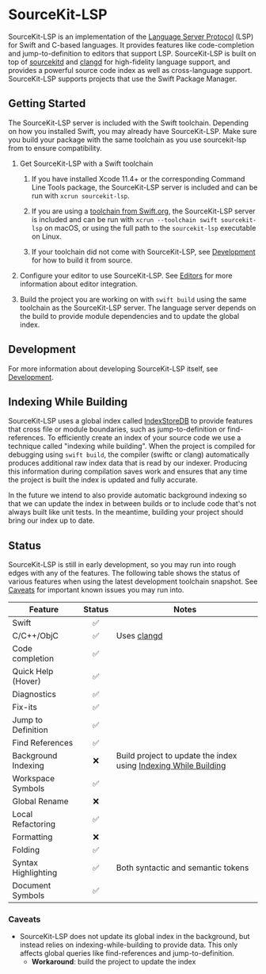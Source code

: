 # SourceKit-LSP

SourceKit-LSP is an implementation of the [Language Server Protocol](https://microsoft.github.io/language-server-protocol/) (LSP) for Swift and C-based languages. It provides features like code-completion and jump-to-definition to editors that support LSP. SourceKit-LSP is built on top of [sourcekitd](https://github.com/apple/swift/tree/main/tools/SourceKit) and [clangd](https://clang.llvm.org/extra/clangd.html) for high-fidelity language support, and provides a powerful source code index as well as cross-language support. SourceKit-LSP supports projects that use the Swift Package Manager.

## Getting Started

The SourceKit-LSP server is included with the Swift toolchain. Depending on how you installed Swift, you may already have SourceKit-LSP. Make sure you build your package with the same toolchain as you use sourcekit-lsp from to ensure compatibility.

1. Get SourceKit-LSP with a Swift toolchain

    1. If you have installed Xcode 11.4+ or the corresponding Command Line Tools package, the SourceKit-LSP server is included and can be run with `xcrun sourcekit-lsp`.

    2. If you are using a [toolchain from Swift.org](https://swift.org/download/), the SourceKit-LSP server is included and can be run with `xcrun --toolchain swift sourcekit-lsp` on macOS, or using the full path to the `sourcekit-lsp` executable on Linux.

    3. If your toolchain did not come with SourceKit-LSP, see [Development](Documentation/Development.md) for how to build it from source.

2. Configure your editor to use SourceKit-LSP. See [Editors](Editors) for more information about editor integration.

3. Build the project you are working on with `swift build` using the same toolchain as the SourceKit-LSP server. The language server depends on the build to provide module dependencies and to update the global index.

## Development

For more information about developing SourceKit-LSP itself, see [Development](Documentation/Development.md).

## Indexing While Building

SourceKit-LSP uses a global index called [IndexStoreDB](https://github.com/apple/indexstore-db) to provide features that cross file or module boundaries, such as jump-to-definition or find-references. To efficiently create an index of your source code we use a technique called "indexing while building". When the project is compiled for debugging using `swift build`, the compiler (swiftc or clang) automatically produces additional raw index data that is read by our indexer. Producing this information during compilation saves work and ensures that any time the project is built the index is updated and fully accurate.

In the future we intend to also provide automatic background indexing so that we can update the index in between builds or to include code that's not always built like unit tests. In the meantime, building your project should bring our index up to date.

## Status

SourceKit-LSP is still in early development, so you may run into rough edges with any of the features. The following table shows the status of various features when using the latest development toolchain snapshot. See [Caveats](#caveats) for important known issues you may run into.

| Feature | Status | Notes |
|---------|:------:|-------|
| Swift | ✅ | |
| C/C++/ObjC | ✅ | Uses [clangd](https://clangd.llvm.org/) |
| Code completion | ✅ | |
| Quick Help (Hover) | ✅ | |
| Diagnostics | ✅ | |
| Fix-its | ✅ | |
| Jump to Definition | ✅ | |
| Find References | ✅ | |
| Background Indexing | ❌ | Build project to update the index using [Indexing While Building](#indexing-while-building) |
| Workspace Symbols | ✅ | |
| Global Rename | ❌ | |
| Local Refactoring | ✅ | |
| Formatting | ❌ | |
| Folding | ✅ | |
| Syntax Highlighting | ✅ | Both syntactic and semantic tokens |
| Document Symbols | ✅ |  |


### Caveats

* SourceKit-LSP does not update its global index in the background, but instead relies on indexing-while-building to provide data. This only affects global queries like find-references and jump-to-definition.
	* **Workaround**: build the project to update the index
